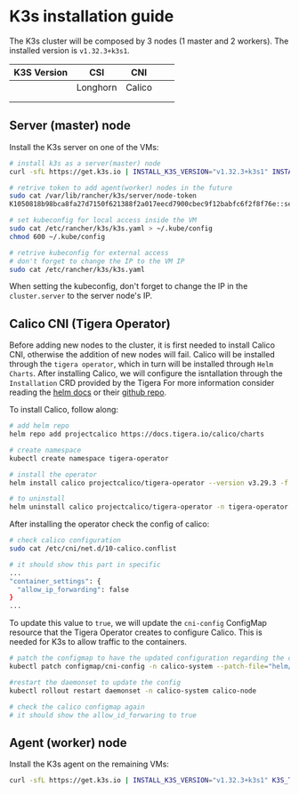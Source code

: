 # K3s installation guide

The K3s cluster will be composed by 3 nodes (1 master and 2 workers).
The installed version is `v1.32.3+k3s1`.

| K3S Version |   CSI    |  CNI   |       |       |
| :---------: | :------: | :----: | :---: | :---: |
|             | Longhorn | Calico |       |       |
|             |          |        |       |       |
|             |          |        |       |       |

## Server (master) node

Install the K3s server on one of the VMs:

```bash
# install k3s as a server(master) node
curl -sfL https://get.k3s.io | INSTALL_K3S_VERSION="v1.32.3+k3s1" INSTALL_K3S_EXEC="server --flannel-backend=none --disable-network-policy"  sh -

# retrive token to add agent(worker) nodes in the future
sudo cat /var/lib/rancher/k3s/server/node-token
K1050818b98bca8fa27d7150f621388f2a017eecd7900cbec9f12babfc6f2f8f76e::server:2d53c5d60edba3eb77097b3bded5a189

# set kubeconfig for local access inside the VM
sudo cat /etc/rancher/k3s/k3s.yaml > ~/.kube/config
chmod 600 ~/.kube/config

# retrive kubeconfig for external access
# don't forget to change the IP to the VM IP
sudo cat /etc/rancher/k3s/k3s.yaml
```

When setting the kubeconfig, don't forget to change the IP in the `cluster.server` to the server node's IP.

## Calico CNI (Tigera Operator)

Before adding new nodes to the cluster, it is first needed to install Calico CNI, otherwise the addition of new nodes will fail.
Calico will be installed through the `tigera operator`, which in turn will be installed through `Helm Charts`.
After installing Calico, we will configure the isntallation through the `Installation` CRD provided by the Tigera
For more information consider reading the [helm docs](https://docs.tigera.io/calico/latest/getting-started/kubernetes/helm) or their [github repo](https://github.com/projectcalico/calico/tree/master/charts/tigera-operator).

To install Calico, follow along:

```bash
# add helm repo
helm repo add projectcalico https://docs.tigera.io/calico/charts

# create namespace
kubectl create namespace tigera-operator

# install the operator
helm install calico projectcalico/tigera-operator --version v3.29.3 -f helm/calico/values.yaml --namespace tigera-operator

# to uninstall
helm uninstall calico projectcalico/tigera-operator -n tigera-operator
```

After installing the operator check the config of calico:

```bash
# check calico configuration
sudo cat /etc/cni/net.d/10-calico.conflist

# it should show this part in specific
...
"container_settings": {
  "allow_ip_forwarding": false
}
...
```

To update this value to `true`, we will update the `cni-config` ConfigMap resource that the Tigera Operator creates to configure Calico.
This is needed for K3s to allow traffic to the containers.

```bash
# patch the configmap to have the updated configuration regarding the container port forwarding
kubectl patch configmap/cni-config -n calico-system --patch-file="helm/calico/cni-config.yaml"

#restart the daemonset to update the config
kubectl rollout restart daemonset -n calico-system calico-node

# check the calico configmap again
# it should show the allow_id_forwaring to true
```

## Agent (worker) node

Install the K3s agent on the remaining VMs:

```bash
curl -sfL https://get.k3s.io | INSTALL_K3S_VERSION="v1.32.3+k3s1" K3S_TOKEN="K10bd1225585bbc791228b73ccf09f417b7e34a39827861ceeeb7aba6aea739bda6::server:c211afcea9a74f4109886af17c9f69b2" K3S_URL="https://192.168.124.11" sh -s -
```